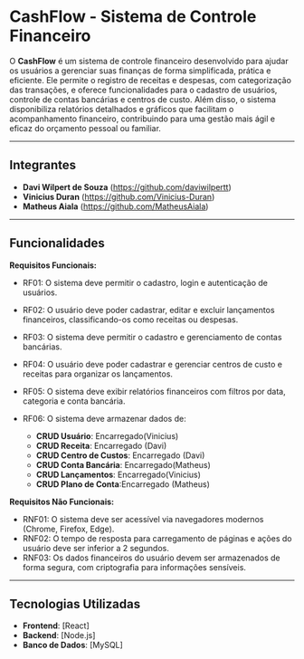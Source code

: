 # CashFlow - Sistema de Controle Financeiro

O **CashFlow** é um sistema de controle financeiro desenvolvido para ajudar os usuários a gerenciar suas finanças de forma simplificada, prática e eficiente. Ele permite o registro de receitas e despesas, com categorização das transações, e oferece funcionalidades para o cadastro de usuários, controle de contas bancárias e centros de custo. Além disso, o sistema disponibiliza relatórios detalhados e gráficos que facilitam o acompanhamento financeiro, contribuindo para uma gestão mais ágil e eficaz do orçamento pessoal ou familiar.

---

## Integrantes

- **Davi Wilpert de Souza** (https://github.com/daviwilpertt)
- **Vinicius Duran** (https://github.com/Vinicius-Duran)
- **Matheus Aiala** (https://github.com/MatheusAiala)

---

## Funcionalidades

 **Requisitos Funcionais:**
- RF01: O sistema deve permitir o cadastro, login e autenticação de usuários. 
- RF02: O usuário deve poder cadastrar, editar e excluir lançamentos financeiros, classificando-os como receitas ou despesas. 
- RF03: O sistema deve permitir o cadastro e gerenciamento de contas bancárias.
- RF04: O usuário deve poder cadastrar e gerenciar centros de custo e receitas para organizar os lançamentos.
- RF05: O sistema deve exibir relatórios financeiros com filtros por data, categoria e conta bancária.
- RF06: O sistema deve armazenar dados de:	

  - **CRUD Usuário**: Encarregado(Vinicius)
  - **CRUD Receita**: Encarregado (Davi)
  - **CRUD Centro de Custos**: Encarregado (Davi)
  - **CRUD Conta Bancária**: Encarregado(Matheus)
  - **CRUD Lançamentos**: Encarregado(Vinicius)
  - **CRUD Plano de Conta**:Encarregado (Matheus)


**Requisitos Não Funcionais:**
- RNF01: O sistema deve ser acessível via navegadores modernos (Chrome, Firefox, Edge).
- RNF02: O tempo de resposta para carregamento de páginas e ações do usuário deve ser inferior a 2 segundos.
- RNF03: Os dados financeiros do usuário devem ser armazenados de forma segura, com criptografia para informações sensíveis.



---

## Tecnologias Utilizadas

- **Frontend**: [React]
- **Backend**: [Node.js]
- **Banco de Dados**: [MySQL]

